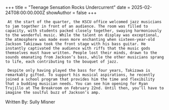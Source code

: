 +++
title = "Teenage Sensation Rocks Undercurrent"
date = 2025-02-24T08:00:00.000Z
showAuthor = false
+++

     At the start of the quarter, the KSCU office welcomed jazz musicians to jam together in front of an audience. The room was filled to capacity, with students packed closely together, swaying harmoniously to the wonderful music. While the talent on display was exceptional, the atmosphere was made even more enchanting when sixteen-year-old Jackson Takizawa took the front stage with his bass guitar. He instantly captivated the audience with riffs that the music gods themselves must have written. People lost their minds, drawn to the sounds emanating from Jackson’s bass, while the other musicians sprang to life, each contributing to the bouquet of jazz. 

     Despite only having played the bass for four years, Takizawa is remarkably gifted. To support his musical aspirations, he recently joined a school program that provides him the time and flexibility that a budding musician needs. You can see him opening for Ryan Trujillo at The Breakroom on February 22nd. Until then, you’ll have to imagine the soulful buzz of Jackson’s amp.

Written By: Sully Misner
